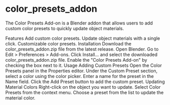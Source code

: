 # color_presets_addon
The Color Presets Add-on is a Blender addon that allows users to add custom color presets to quickly update object materials.

Features
Add custom color presets.
Update object materials with a single click.
Customizable color presets.
Installation
Download the color_presets_addon.zip file from the latest release.
Open Blender.
Go to Edit > Preferences > Add-ons.
Click Install... and select the downloaded color_presets_addon.zip file.
Enable the "Color Presets Add-on" by checking the box next to it.
Usage
Adding Custom Presets
Open the Color Presets panel in the Properties editor.
Under the Custom Preset section, select a color using the color picker.
Enter a name for the preset in the Name field.
Click the Add Preset button to add the custom preset.
Updating Material Colors
Right-click on the object you want to update.
Select Color Presets from the context menu.
Choose a preset from the list to update the material color.
